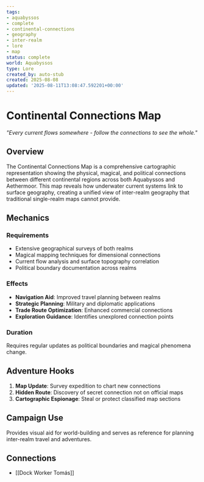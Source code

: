 ```yaml
---
tags:
- aquabyssos
- complete
- continental-connections
- geography
- inter-realm
- lore
- map
status: complete
world: Aquabyssos
type: Lore
created_by: auto-stub
created: 2025-08-08
updated: '2025-08-11T13:08:47.592201+00:00'
---
```




# Continental Connections Map

*"Every current flows somewhere - follow the connections to see the whole."*

## Overview
The Continental Connections Map is a comprehensive cartographic representation showing the physical, magical, and political connections between different continental regions across both Aquabyssos and Aethermoor. This map reveals how underwater current systems link to surface geography, creating a unified view of inter-realm geography that traditional single-realm maps cannot provide.

## Mechanics
### Requirements
- Extensive geographical surveys of both realms
- Magical mapping techniques for dimensional connections
- Current flow analysis and surface topography correlation
- Political boundary documentation across realms

### Effects
- **Navigation Aid**: Improved travel planning between realms
- **Strategic Planning**: Military and diplomatic applications
- **Trade Route Optimization**: Enhanced commercial connections
- **Exploration Guidance**: Identifies unexplored connection points

### Duration
Requires regular updates as political boundaries and magical phenomena change.

## Adventure Hooks
1. **Map Update**: Survey expedition to chart new connections
2. **Hidden Route**: Discovery of secret connection not on official maps
3. **Cartographic Espionage**: Steal or protect classified map sections

## Campaign Use
Provides visual aid for world-building and serves as reference for planning inter-realm travel and adventures.


## Connections

- [[Dock Worker Tomás]]
